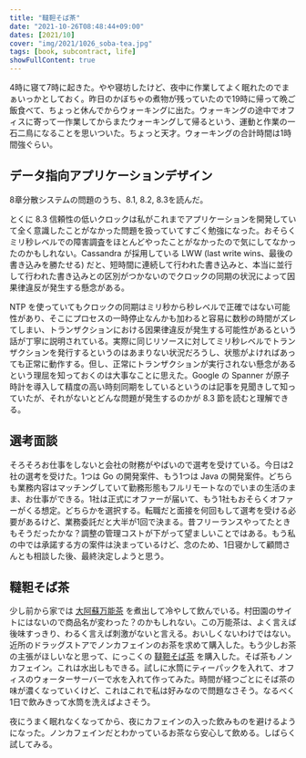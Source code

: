 ```yaml
---
title: "韃靼そば茶"
date: "2021-10-26T08:48:44+09:00"
dates: [2021/10]
cover: "img/2021/1026_soba-tea.jpg"
tags: [book, subcontract, life]
showFullContent: true
---
```


4時に寝て7時に起きた。やや寝坊したけど、夜中に作業してよく眠れたのでまぁいっかとしておく。昨日のかぼちゃの煮物が残っていたので19時に帰って晩ご飯食べて、ちょっと休んでからウォーキングに出た。ウォーキングの途中でオフィスに寄って一作業してからまたウォーキングして帰るという、運動と作業の一石二鳥になることを思いついた。ちょっと天才。ウォーキングの合計時間は1時間強ぐらい。

## データ指向アプリケーションデザイン

8章分散システムの問題のうち、8.1, 8.2, 8.3を読んだ。

とくに 8.3 信頼性の低いクロックは私がこれまでアプリケーションを開発していて全く意識したことがなかった問題を扱っていてすごく勉強になった。おそらくミリ秒レベルでの障害調査をほとんどやったことがなかったので気にしてなかったのかもしれない。Cassandra が採用している LWW (last write wins、最後の書き込みを勝たせる) だと、短時間に連続して行われた書き込みと、本当に並行して行われた書き込みとの区別がつかないのでクロックの同期の状況によって因果律違反が発生する懸念がある。

NTP を使っていてもクロックの同期はミリ秒から秒レベルで正確ではない可能性があり、そこにプロセスの一時停止なんかも加わると容易に数秒の時間がズレてしまい、トランザクションにおける因果律違反が発生する可能性があるという話が丁寧に説明されている。実際に同じリソースに対してミリ秒レベルでトランザクションを発行するというのはあまりない状況だろうし、状態がよければあっても正常に動作する。但し、正常にトランザクションが実行されない懸念があるという理屈を知っておくのは大事なことに思えた。Google の Spanner が原子時計を導入して精度の高い時刻同期をしているというのは記事を見聞きして知っていたが、それがないとどんな問題が発生するのかが 8.3 節を読むと理解できる。

## 選考面談

そろそろお仕事をしないと会社の財務がやばいので選考を受けている。今日は2社の選考を受けた。1つは Go の開発案件、もう1つは Java の開発案件。どちらも業務内容はマッチングしていて勤務形態もフルリモートなのでいまの生活のまま、お仕事ができる。1社は正式にオファーが届いて、もう1社もおそらくオファーがくる想定。どちらかを選択する。転職だと面接を何回もして選考を受ける必要があるけど、業務委託だと大半が1回で決まる。昔フリーランスやってたときもそうだったかな？調整の管理コストが下がって望ましいことではある。もう私の中では承諾する方の案件は決まっているけど、念のため、1日寝かして顧問さんとも相談した後、最終決定しようと思う。

## 韃靼そば茶

少し前から家では [大阿蘇万能茶](https://www.murataen.com/item/1110/) を煮出して冷やして飲んでいる。村田園のサイトにはないので商品名が変わった？のかもしれない。この万能茶は、よく言えば後味すっきり、わるく言えば刺激がないと言える。おいしくないわけではない。近所のドラッグストアでノンカフェインのお茶を求めて購入した。もう少しお茶の主張がほしいなと思って、にっこくの [韃靼そば茶](https://www.nikkoku.co.jp/products/homeuse/dattan/) を購入した。そば茶もノンカフェイン。これは水出しもできる。試しに水筒にティーパックを入れて、オフィスのウォーターサーバーで水を入れて作ってみた。時間が経つごとにそば茶の味が濃くなっていくけど、これはこれで私は好みなので問題なさそう。なるべく1日で飲みきって水筒を洗えばよさそう。

夜にうまく眠れなくなってから、夜にカフェインの入った飲みものを避けるようになった。ノンカフェインだとわかっているお茶なら安心して飲める。しばらく試してみる。
